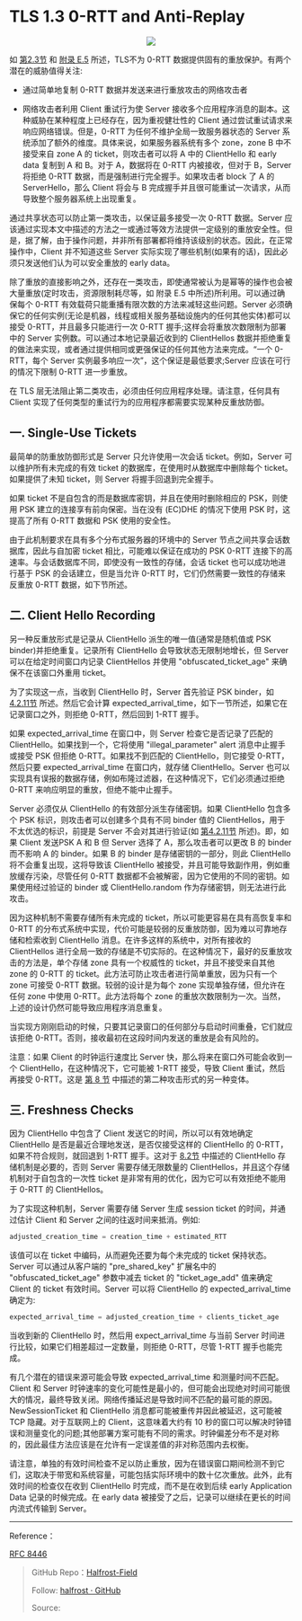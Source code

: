 # TLS 1.3 0-RTT and Anti-Replay


<p align='center'>
<img src='https://img.halfrost.com/Blog/ArticleImage/112_0.png'>
</p>

如 [第2.3节](https://tools.ietf.org/html/rfc8446#section-2.3) 和 [附录 E.5](https://tools.ietf.org/html/rfc8446#appendix-E.5) 所述，TLS不为 0-RTT 数据提供固有的重放保护。有两个潜在的威胁值得关注:

- 通过简单地复制 0-RTT 数据并发送来进行重放攻击的网络攻击者

- 网络攻击者利用 Client 重试行为使 Server 接收多个应用程序消息的副本。这种威胁在某种程度上已经存在，因为重视健壮性的 Client 通过尝试重试请求来响应网络错误。但是，0-RTT 为任何不维护全局一致服务器状态的 Server 系统添加了额外的维度。具体来说，如果服务器系统有多个 zone，zone B 中不接受来自 zone A 的 ticket，则攻击者可以将 A 中的 ClientHello 和 early data 复制到 A 和 B。对于 A，数据将在 0-RTT 内被接收，但对于 B，Server 将拒绝 0-RTT 数据，而是强制进行完全握手。如果攻击者 block 了 A 的 ServerHello，那么 Client 将会与 B 完成握手并且很可能重试一次请求，从而导致整个服务器系统上出现重复。


通过共享状态可以防止第一类攻击，以保证最多接受一次 0-RTT 数据。Server 应该通过实现本文中描述的方法之一或通过等效方法提供一定级别的重放安全性。但是，据了解，由于操作问题，并非所有部署都将维持该级别的状态。因此，在正常操作中，Client 并不知道这些 Server 实际实现了哪些机制(如果有的话)，因此必须只发送他们认为可以安全重放的 early data。

除了重放的直接影响之外，还存在一类攻击，即使通常被认为是幂等的操作也会被大量重放(定时攻击，资源限制耗尽等，如 附录 E.5 中所述)所利用。可以通过确保每个 0-RTT 有效载荷只能重播有限次数的方法来减轻这些问题。Server 必须确保它的任何实例(无论是机器，线程或相关服务基础设施内的任何其他实体)都可以接受 0-RTT，并且最多只能进行一次 0-RTT 握手;这样会将重放次数限制为部署中的 Server 实例数。可以通过本地记录最近收到的 ClientHellos 数据并拒绝重复的做法来实现，或者通过提供相同或更强保证的任何其他方法来完成。“一个 0-RTT，每个 Server 实例最多响应一次”，这个保证是最低要求;Server 应该在可行的情况下限制 0-RTT 进一步重放。

在 TLS 层无法阻止第二类攻击，必须由任何应用程序处理。请注意，任何具有 Client 实现了任何类型的重试行为的应用程序都需要实现某种反重放防御。


## 一. Single-Use Tickets


最简单的防重放防御形式是 Server 只允许使用一次会话 ticket。例如，Server 可以维护所有未完成的有效 ticket 的数据库，在使用时从数据库中删除每个 ticket。如果提供了未知 ticket，则 Server 将握手回退到完全握手。


如果 ticket 不是自包含的而是数据库密钥，并且在使用时删除相应的 PSK，则使用 PSK 建立的连接享有前向保密。当在没有 (EC)DHE 的情况下使用 PSK 时，这提高了所有 0-RTT 数据和 PSK 使用的安全性。

由于此机制要求在具有多个分布式服务器的环境中的 Server 节点之间共享会话数据库，因此与自加密 ticket 相比，可能难以保证在成功的 PSK 0-RTT 连接下的高速率。与会话数据库不同，即使没有一致性的存储，会话 ticket 也可以成功地进行基于 PSK 的会话建立，但是当允许 0-RTT 时，它们仍然需要一致性的存储来反重放 0-RTT 数据，如下节所述。



## 二. Client Hello Recording



另一种反重放形式是记录从 ClientHello 派生的唯一值(通常是随机值或 PSK binder)并拒绝重复。记录所有 ClientHello 会导致状态无限制地增长，但 Server 可以在给定时间窗口内记录 ClientHellos 并使用 "obfuscated\_ticket\_age" 来确保不在该窗口外重用 ticket。

为了实现这一点，当收到 ClientHello 时，Server 首先验证 PSK binder，如[4.2.11节](https://tools.ietf.org/html/rfc8446#section-4.2.11) 所述。然后它会计算 expected\_arrival\_time，如下一节所述，如果它在记录窗口之外，则拒绝 0-RTT，然后回到 1-RTT 握手。



如果 expected\_arrival\_time 在窗口中，则 Server 检查它是否记录了匹配的ClientHello。如果找到一个，它将使用 "illegal\_parameter" alert 消息中止握手或接受 PSK 但拒绝 0-RTT。如果找不到匹配的 ClientHello，则它接受 0-RTT，然后只要 expected\_arrival\_time 在窗口内，就存储 ClientHello。Server 也可以实现具有误报的数据存储，例如布隆过滤器，在这种情况下，它们必须通过拒绝 0-RTT 来响应明显的重放，但绝不能中止握手。

Server 必须仅从 ClientHello 的有效部分派生存储密钥。如果 ClientHello 包含多个 PSK 标识，则攻击者可以创建多个具有不同 binder 值的 ClientHellos，用于不太优选的标识，前提是 Server 不会对其进行验证(如 [第4.2.11节](https://tools.ietf.org/html/rfc8446#section-4.2.11) 所述)。即，如果 Client 发送PSK A 和 B 但 Server 选择了 A，那么攻击者可以更改 B 的 binder 而不影响 A 的 binder。如果 B 的 binder 是存储密钥的一部分，则此 ClientHello 将不会重复出现，这将导致该 ClientHello 被接受，并且可能导致副作用，例如重放缓存污染，尽管任何 0-RTT 数据都不会被解密，因为它使用的不同的密钥。如果使用经过验证的 binder 或 ClientHello.random 作为存储密钥，则无法进行此攻击。


因为这种机制不需要存储所有未完成的 ticket，所以可能更容易在具有高恢复率和 0-RTT 的分布式系统中实现，代价可能是较弱的反重放防御，因为难以可靠地存储和检索收到 ClientHello 消息。在许多这样的系统中，对所有接收的 ClientHellos 进行全局一致的存储是不切实际的。在这种情况下，最好的反重放攻击的方法是，单个存储 zone 具有一个权威性的 ticket，并且不接受来自其他 zone 的 0-RTT 的 ticket。此方法可防止攻击者进行简单重放，因为只有一个 zone 可接受 0-RTT 数据。较弱的设计是为每个 zone 实现单独存储，但允许在任何 zone 中使用 0-RTT。此方法将每个 zone 的重放次数限制为一次。当然，上述的设计仍然可能导致应用程序消息重复。

当实现方刚刚启动的时候，只要其记录窗口的任何部分与启动时间重叠，它们就应该拒绝 0-RTT。否则，接收最初在这段时间内发送的重放是会有风险的。


注意：如果 Client 的时钟运行速度比 Server 快，那么将来在窗口外可能会收到一个 ClientHello，在这种情况下，它可能被 1-RTT 接受，导致 Client 重试，然后再接受  0-RTT。这是 [第 8 节](https://tools.ietf.org/html/rfc8446#section-8) 中描述的第二种攻击形式的另一种变体。


## 三. Freshness Checks


因为 ClientHello 中包含了 Client 发送它的时间，所以可以有效地确定 ClientHello 是否是最近合理地发送，是否仅接受这样的 ClientHello 的 0-RTT，如果不符合规则，就回退到 1-RTT 握手。这对于 [8.2节](https://tools.ietf.org/html/rfc8446#section-8.2) 中描述的 ClientHello 存储机制是必要的，否则 Server 需要存储无限数量的 ClientHellos，并且这个存储机制对于自包含的一次性 ticket 是非常有用的优化，因为它可以有效拒绝不能用于 0-RTT 的 ClientHellos。

为了实现这种机制，Server 需要存储 Server 生成 session ticket 的时间，并通过估计 Client 和 Server 之间的往返时间来抵消。例如:

```c
adjusted_creation_time = creation_time + estimated_RTT
```

该值可以在 ticket 中编码，从而避免还要为每个未完成的 ticket 保持状态。Server 可以通过从客户端的 "pre\_shared\_key" 扩展名中的 "obfuscated\_ticket\_age" 参数中减去 ticket 的 "ticket\_age\_add" 值来确定 Client 的 ticket 有效时间。Server 可以将 ClientHello 的 expected\_arrival\_time 确定为:

```c
expected_arrival_time = adjusted_creation_time + clients_ticket_age
```

当收到新的 ClientHello 时，然后用 expect\_arrival\_time 与当前 Server 时间进行比较，如果它们相差超过一定数量，则拒绝 0-RTT，尽管 1-RTT 握手也能完成。


有几个潜在的错误来源可能会导致 expected\_arrival\_time 和测量时间不匹配。Client 和 Server 时钟速率的变化可能性是最小的，但可能会出现绝对时间可能很大的情况，最终导致关闭。网络传播延迟是导致时间不匹配的最可能的原因。NewSessionTicket 和 ClientHello 消息都可能被重传并因此被延迟，这可能被 TCP 隐藏。对于互联网上的 Client，这意味着大约有 10 秒的窗口可以解决时钟错误和测量变化的问题;其他部署方案可能有不同的需求。时钟偏差分布不是对称的，因此最佳方法应该是在允许有一定误差值的非对称范围内去权衡。


请注意，单独的有效时间检查不足以防止重放，因为在错误窗口期间检测不到它们，这取决于带宽和系统容量，可能包括实际环境中的数十亿次重放。此外，此有效时间的检查仅在收到 ClientHello 时完成，而不是在收到后续 early Application Data 记录的时候完成。在 early data 被接受了之后，记录可以继续在更长的时间内流式传输到 Server。






------------------------------------------------------

Reference：
  
[RFC 8446](https://tools.ietf.org/html/rfc8446)

> GitHub Repo：[Halfrost-Field](HTTPS://github.com/halfrost/Halfrost-Field)
> 
> Follow: [halfrost · GitHub](HTTPS://github.com/halfrost)
>
> Source: []()